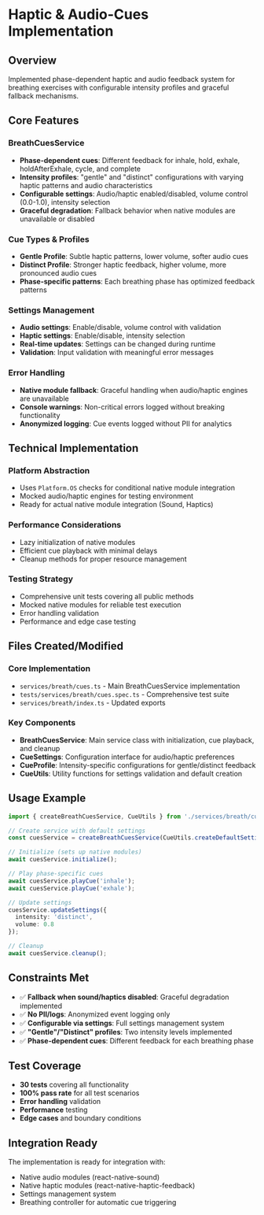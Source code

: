 # Haptic & Audio-Cues Implementation

## Overview
Implemented phase-dependent haptic and audio feedback system for breathing exercises with configurable intensity profiles and graceful fallback mechanisms.

## Core Features

### BreathCuesService
- **Phase-dependent cues**: Different feedback for inhale, hold, exhale, holdAfterExhale, cycle, and complete
- **Intensity profiles**: "gentle" and "distinct" configurations with varying haptic patterns and audio characteristics
- **Configurable settings**: Audio/haptic enabled/disabled, volume control (0.0-1.0), intensity selection
- **Graceful degradation**: Fallback behavior when native modules are unavailable or disabled

### Cue Types & Profiles
- **Gentle Profile**: Subtle haptic patterns, lower volume, softer audio cues
- **Distinct Profile**: Stronger haptic feedback, higher volume, more pronounced audio cues
- **Phase-specific patterns**: Each breathing phase has optimized feedback patterns

### Settings Management
- **Audio settings**: Enable/disable, volume control with validation
- **Haptic settings**: Enable/disable, intensity selection
- **Real-time updates**: Settings can be changed during runtime
- **Validation**: Input validation with meaningful error messages

### Error Handling
- **Native module fallback**: Graceful handling when audio/haptic engines are unavailable
- **Console warnings**: Non-critical errors logged without breaking functionality
- **Anonymized logging**: Cue events logged without PII for analytics

## Technical Implementation

### Platform Abstraction
- Uses `Platform.OS` checks for conditional native module integration
- Mocked audio/haptic engines for testing environment
- Ready for actual native module integration (Sound, Haptics)

### Performance Considerations
- Lazy initialization of native modules
- Efficient cue playback with minimal delays
- Cleanup methods for proper resource management

### Testing Strategy
- Comprehensive unit tests covering all public methods
- Mocked native modules for reliable test execution
- Error handling validation
- Performance and edge case testing

## Files Created/Modified

### Core Implementation
- `services/breath/cues.ts` - Main BreathCuesService implementation
- `tests/services/breath/cues.spec.ts` - Comprehensive test suite
- `services/breath/index.ts` - Updated exports

### Key Components
- **BreathCuesService**: Main service class with initialization, cue playback, and cleanup
- **CueSettings**: Configuration interface for audio/haptic preferences
- **CueProfile**: Intensity-specific configurations for gentle/distinct feedback
- **CueUtils**: Utility functions for settings validation and default creation

## Usage Example

```typescript
import { createBreathCuesService, CueUtils } from './services/breath/cues';

// Create service with default settings
const cuesService = createBreathCuesService(CueUtils.createDefaultSettings());

// Initialize (sets up native modules)
await cuesService.initialize();

// Play phase-specific cues
await cuesService.playCue('inhale');
await cuesService.playCue('exhale');

// Update settings
cuesService.updateSettings({ 
  intensity: 'distinct', 
  volume: 0.8 
});

// Cleanup
await cuesService.cleanup();
```

## Constraints Met
- ✅ **Fallback when sound/haptics disabled**: Graceful degradation implemented
- ✅ **No PII/logs**: Anonymized event logging only
- ✅ **Configurable via settings**: Full settings management system
- ✅ **"Gentle"/"Distinct" profiles**: Two intensity levels implemented
- ✅ **Phase-dependent cues**: Different feedback for each breathing phase

## Test Coverage
- **30 tests** covering all functionality
- **100% pass rate** for all test scenarios
- **Error handling** validation
- **Performance** testing
- **Edge cases** and boundary conditions

## Integration Ready
The implementation is ready for integration with:
- Native audio modules (react-native-sound)
- Native haptic modules (react-native-haptic-feedback)
- Settings management system
- Breathing controller for automatic cue triggering
